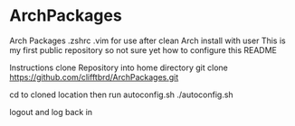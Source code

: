 # ArchPackages
Arch Packages .zshrc .vim for use after clean Arch install with user
This is my first public repository so not sure yet how to configure this README

Instructions
clone Repository into home directory
git clone https://github.com/clifftbrd/ArchPackages.git

cd to cloned location then run autoconfig.sh
./autoconfig.sh

logout and log back in
